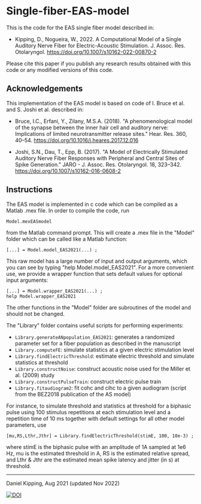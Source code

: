 # Single-fiber-EAS-model

This is the code for the EAS single fiber model described in:
  
- Kipping, D., Nogueira, W., 2022. A Computational Model of a Single Auditory Nerve Fiber for Electric-Acoustic Stimulation. J. Assoc. Res. Otolaryngol. https://doi.org/10.1007/s10162-022-00870-2
 
Please cite this paper if you publish any research results obtained with this code or any modified versions of this code.

## Acknowledgements

This implementation of the EAS model is based on code of I. Bruce et al. and S. Joshi et al. described in:
 
- Bruce, I.C., Erfani, Y., Zilany, M.S.A. (2018). "A phenomenological model of the synapse between the inner hair cell and auditory nerve: Implications of limited neurotransmitter release sites." Hear. Res. 360, 40–54. https://doi.org/10.1016/j.heares.2017.12.016

- Joshi, S.N., Dau, T., Epp, B. (2017). "A Model of Electrically Stimulated Auditory Nerve Fiber Responses with Peripheral and Central Sites of Spike Generation." JARO - J. Assoc. Res. Otolaryngol. 18, 323–342. https://doi.org/10.1007/s10162-016-0608-2

## Instructions

The EAS model is implemented in c code which can be compiled as a Matlab .mex file. In order to compile the code, run 
```  
Model.mexEASmodel 
```  
from the Matlab command prompt. This will create a .mex file in the "Model" folder which can be called like a Matlab function:
```
[...] = Model.model_EAS2021(...) ;
```

This raw model has a large number of input and output arguments, which you can see by typing "help Model.model_EAS2021".
For a more convenient use, we provide a wrapper function that sets default values for optional input arguments:
```
[...] = Model.wrapper_EAS2021(...) ;
help Model.wrapper_EAS2021
```

The other functions in the "Model" folder are subroutines of the model and should not be changed.

The "Library" folder contains useful scripts for performing experiments:
- `Library.generateANpopulation_EAS2021`:  generates a randomized parameter set for a fiber population as described in the manuscript
- `Library.computeFE`:                     simulate statistics at a given electric stimulation level
- `Library.findElectricThreshold`:         estimate electric threshold and simulate statistics at threshold
- `Library.constructNoise`:                construct acoustic noise used for the Miller et al. (2009) study
- `Library.constructPulseTrain`:           construct electric pulse train
- `Library.fitaudiogram2`:                 fit cohc and cihc to a given audiogram (script from the BEZ2018 publication of the AS model)

For instance, to simulate threshold and statistics at threshold for a biphasic pulse using 100 stimulus repetitions at each stimulation level 
and a repetition time of 10 ms together with default settings for all other model parameters, use
```
[mu,RS,Lthr,Jthr] = Library.findElectricThreshold(stimE, 100, 10e-3) ;
```
where stimE is the biphasic pulse with an amplitude of 1A sampled at 1e6 Hz, mu is the estimated threshold in A, RS is the estimated relative spread, 
and Lthr & Jthr are the estimated mean spike latency and jitter (in s) at threshold.

************************
Daniel Kipping, Aug 2021
(updated Nov 2022)

[![DOI](https://zenodo.org/badge/DOI/10.5281/zenodo.7331364.svg)](https://doi.org/10.5281/zenodo.7331364)
